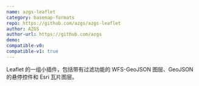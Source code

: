 ```yaml
---
name: azgs-leaflet
category: basemap-formats
repo: https://github.com/azgs/azgs-leaflet
author: AZGS
author-url: https://github.com/azgs
demo: 
compatible-v0:
compatible-v1: true
---
```


Leaflet 的一组小插件，包括带有过滤功能的 WFS-GeoJSON 图层、GeoJSON 的悬停控件和 Esri 瓦片图层。

